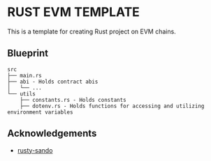 # RUST EVM TEMPLATE

This is a template for creating Rust project on EVM chains. 

## Blueprint

```
src
├── main.rs
├── abi - Holds contract abis 
│   └── ...
└── utils
    ├── constants.rs - Holds constants
    ├── dotenv.rs - Holds functions for accessing and utilizing environment variables
```

## Acknowledgements
- [rusty-sando](https://github.com/Quertyy/rusty-sando)
